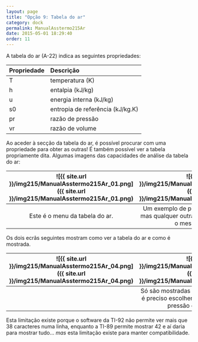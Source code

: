 ```yaml
---
layout: page
title: "Opção 9: Tabela do ar"
category: dock
permalink: ManualAsstermo215Ar
date: 2015-05-01 18:29:40
order: 11
---
```


A tabela do ar (A-22) indica as seguintes propriedades:

| Propriedade | Descrição
|:---|:---
| T | temperatura (K)
| h | entalpia (kJ/kg)
| u | energia interna (kJ/kg)
| s0 | entropia de referência (kJ/kg.K)
| pr | razão de pressão
| vr | razão de volume

Ao aceder à secção da tabela do ar, é possível procurar com uma propriedade para obter as outras! É também possível ver a tabela propriamente dita. Algumas imagens das capacidades de análise da tabela do ar:

![{{ site.url }}/img215/ManualAsstermo215Ar_01.png]({{ site.url }}/img215/ManualAsstermo215Ar_01.png) | ![{{ site.url }}/img215/ManualAsstermo215Ar_02.png]({{ site.url }}/img215/ManualAsstermo215Ar_02.png) | ![{{ site.url }}/img215/ManualAsstermo215Ar_03.png]({{ site.url }}/img215/ManualAsstermo215Ar_03.png)
:---:|:---:|:---:
Este é o menu da tabela do ar. | Um exemplo de procurar por temperatura, mas qualquer outra procura nesta _zona_ terá o mesmo interface. | Um exemplo da informação mostrada em relação a cada procura.

Os dois ecrãs seguintes mostram como ver a tabela do ar e como é mostrada.

|![{{ site.url }}/img215/ManualAsstermo215Ar_04.png]({{ site.url }}/img215/ManualAsstermo215Ar_04.png) | ![{{ site.url }}/img215/ManualAsstermo215Ar_05.png]({{ site.url }}/img215/ManualAsstermo215Ar_05.png) 
|:---:|:---:
| | Só são mostradas 8 entradas de cada vez e é preciso escolher se é para ver a razão de pressão ou a de volume.

Esta limitação existe porque o software da TI-92 não permite ver mais que 38 caracteres numa linha, enquanto a TI-89 permite mostrar 42 e aí daria para mostrar tudo... _mas_ esta limitação existe para manter compatibilidade.
